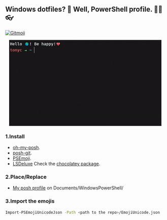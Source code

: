 ## Windows dotfiles? 🤔 Well, PowerShell profile. 👨‍💻👓
<a href="https://gitmoji.dev">
  <img src="https://img.shields.io/badge/gitmoji-%20😜%20😍-FFDD67.svg?style=flat-square" alt="Gitmoji">
</a>

<p align="center">
    <kbd>
        <img align="center" src="media\posh.gif" height="270" />
    </kbd>
</p>

### 1.Install

- [oh-my-posh](https://github.com/JanDeDobbeleer/oh-my-posh).
- [posh-git](https://github.com/dahlbyk/posh-git).
- [PSEmoji](https://github.com/felipesix/PSEmoji).
- [LSDeluxe](https://github.com/Peltoche/lsd) Check the [chocolatey package](https://community.chocolatey.org/packages/lsd).

### 2.Place/Replace

- [My posh profile](./WindowsPowerShell/Microsoft.PowerShell_profile.ps1) on Documents/WindowsPowerShell/

### 3.Import the emojis

```bash
Import-PSEmojiUnicodeJson -Path <path to the repo>/EmojiUnicode.json
```